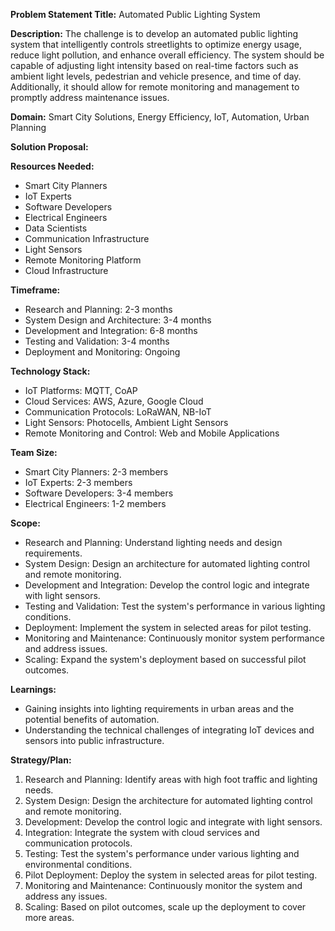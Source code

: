 **Problem Statement Title:** Automated Public Lighting System

**Description:** The challenge is to develop an automated public lighting system that intelligently controls streetlights to optimize energy usage, reduce light pollution, and enhance overall efficiency. The system should be capable of adjusting light intensity based on real-time factors such as ambient light levels, pedestrian and vehicle presence, and time of day. Additionally, it should allow for remote monitoring and management to promptly address maintenance issues.

**Domain:** Smart City Solutions, Energy Efficiency, IoT, Automation, Urban Planning

**Solution Proposal:**

**Resources Needed:**
- Smart City Planners
- IoT Experts
- Software Developers
- Electrical Engineers
- Data Scientists
- Communication Infrastructure
- Light Sensors
- Remote Monitoring Platform
- Cloud Infrastructure

**Timeframe:**
- Research and Planning: 2-3 months
- System Design and Architecture: 3-4 months
- Development and Integration: 6-8 months
- Testing and Validation: 3-4 months
- Deployment and Monitoring: Ongoing

**Technology Stack:**
- IoT Platforms: MQTT, CoAP
- Cloud Services: AWS, Azure, Google Cloud
- Communication Protocols: LoRaWAN, NB-IoT
- Light Sensors: Photocells, Ambient Light Sensors
- Remote Monitoring and Control: Web and Mobile Applications

**Team Size:**
- Smart City Planners: 2-3 members
- IoT Experts: 2-3 members
- Software Developers: 3-4 members
- Electrical Engineers: 1-2 members

**Scope:**
- Research and Planning: Understand lighting needs and design requirements.
- System Design: Design an architecture for automated lighting control and remote monitoring.
- Development and Integration: Develop the control logic and integrate with light sensors.
- Testing and Validation: Test the system's performance in various lighting conditions.
- Deployment: Implement the system in selected areas for pilot testing.
- Monitoring and Maintenance: Continuously monitor system performance and address issues.
- Scaling: Expand the system's deployment based on successful pilot outcomes.

**Learnings:**
- Gaining insights into lighting requirements in urban areas and the potential benefits of automation.
- Understanding the technical challenges of integrating IoT devices and sensors into public infrastructure.

**Strategy/Plan:**
1. Research and Planning: Identify areas with high foot traffic and lighting needs.
2. System Design: Design the architecture for automated lighting control and remote monitoring.
3. Development: Develop the control logic and integrate with light sensors.
4. Integration: Integrate the system with cloud services and communication protocols.
5. Testing: Test the system's performance under various lighting and environmental conditions.
6. Pilot Deployment: Deploy the system in selected areas for pilot testing.
7. Monitoring and Maintenance: Continuously monitor the system and address any issues.
8. Scaling: Based on pilot outcomes, scale up the deployment to cover more areas.